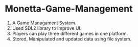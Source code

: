 # Monetta-Game-Management
  1. A Game Managament System.
  2. Used SDL2 library to improve UI.
  3. Players can play three different games in one platform.
  4. Stored, Manipulated and updated data using file system.
